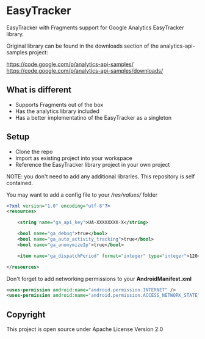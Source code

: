 EasyTracker
===========

EasyTracker with Fragments support for Google Analytics EasyTracker library.

Original library can be found in the downloads section of the analytics-api-samples project:

https://code.google.com/p/analytics-api-samples/  
https://code.google.com/p/analytics-api-samples/downloads/

What is different
-------------
- Supports Fragments out of the box
- Has the analytics library included
- Has a better implementatino of the EasyTracker as a singleton


Setup
-------------
* Clone the repo
* Import as existing project into your workspace
* Reference the EasyTracker library project in your own project

NOTE: you don't need to add any additional libraries. This repository is self contained.

You may want to add a config file to your _/res/values/_ folder

```xml
<?xml version="1.0" encoding="utf-8"?>
<resources>

    <string name="ga_api_key">UA-XXXXXXXX-X</string>

    <bool name="ga_debug">true</bool>
    <bool name="ga_auto_activity_tracking">true</bool>
    <bool name="ga_anonymizeIp">true</bool>

    <item name="ga_dispatchPeriod" format="integer" type="integer">120</item>

</resources>
```


Don't forget to add networking permissions to your **AndroidManifest.xml**

```xml
<uses-permission android:name="android.permission.INTERNET" />
<uses-permission android:name="android.permission.ACCESS_NETWORK_STATE" />
```

Copyright
-----------
This project is open source under Apache License Version 2.0